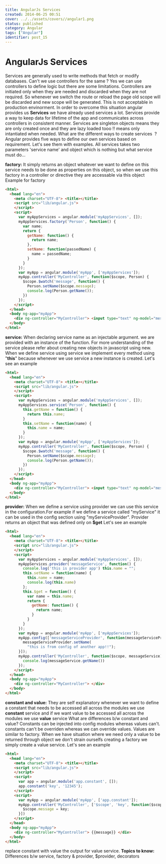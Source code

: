 ```yaml
---
title: AngularJs Services
created: 2014-06-25 00:51
cover: ../../assets/covers//angular1.png
status: published
category: Angular
tags: ["Angular"]
identifier: post_15
---
```

# AngularJs Services

Services are generally used to write methods that fetch or modify databases. Can't we use controllers for the same ? Yes we can use controllers to define logic but there are some limitations. Controllers are initiated only when they are needed and discarded when they are not required. So whenever we switch the route or reload the page old scope will be discarded and new scope will be generated. This is not acceptable in production envinorment. In order to overcome this situation angular provides us **Services** we have already used services a lot. Services provide a way to keep data for lifetime of the app and communicates across controllers in consistent manner. Services are singleton objects means they are only created once and they are lazy loaded tooo !! means only intantiated when needed. What are the different ways to create services  ? Angular provides five ways to define our own services based on requirement. Let's see them with examples. All services takes two parameters 'service name' and object which is nothing but what service must do...

**factory:** It simply returns an object whatever we want to define on this service needs to be done as properties on this object, so when we use this factory in a controller or directive they are accessable via this object Example for factory

```html
<html>
  <head lang="en">
    <meta charset="UTF-8"> <title></title>
    <script src="lib/angular.js">
    </script>
    <script>
      var myAppServices = angular.module('myAppServices', []);
      myAppServices.factory('Person', function() {
        var name;
        return {
          getName: function() {
            return name;
          },
          setName: function(passedName) {
            name = passedName;
          }
        }
      });
      var myApp = angular.module('myApp', ['myAppServices']);
      myApp.controller('MyController', function($scope, Person) {
        $scope.$watch('message', function() {
          Person.setName($scope.message);
          console.log(Person.getName());
        })
      });
    </script>
  </head>
  <body ng-app="myApp">
    <div ng-controller="MyController"> <input type="text" ng-model="message" /> </div>
  </body>
</html>
```

**service:** When declaring service name as an injectable argument. we are provided with an instance of the function. For more understanding of the service please refer about creating new objects in javascript using new. When we define service using service we implement every method using "**this**" because whenever we use service a new instance is created. Let's see an example

```html
<html>
  <head lang="en">
    <meta charset="UTF-8"> <title></title>
    <script src="lib/angular.js">
    </script>
    <script>
      var myAppServices = angular.module('myAppServices', []);
      myAppServices.service('Person', function() {
        this.getName = function() {
          return this.name;
        }
        this.setName = function(name) {
          this.name = name;
        }
      });
      var myApp = angular.module('myApp', ['myAppServices']);
      myApp.controller('MyController', function($scope, Person) {
        $scope.$watch('message', function() {
          Person.setName($scope.message);
          console.log(Person.getName());
        })
      });
    </script>
  </head>
  <body ng-app="myApp">
    <div ng-controller="MyController"> <input type="text" ng-model="message" /> </div>
  </body>
</html>
```

**provider:** When we define a service using provider we can use this service in the configuration.For example if we define a service called "myService" it can be used in the config section using "myServiceProvider". Provider returns an object that was defined only on __$get__ Let's see an example

```html
<html>
  <head lang="en">
    <meta charset="UTF-8"> <title></title>
    <script src="lib/angular.js">
    </script>
    <script>
      var myAppServices = angular.module('myAppServices', []);
      myAppServices.provider('messageService', function() {
        console.log('this is provider app') this.name = "";
        this.setName = function(name) {
          this.name = name;
          console.log(this.name)
        };
        this.$get = function() {
          var name = this.name;
          return {
            getName: function() {
              return name;
            }
          }
        }
      });
      var myApp = angular.module('myApp', ['myAppServices']);
      myApp.config(['messageServiceProvider', function(messageServiceProvider) {
        messageServiceProvider.setName(
          "this is from config of another app!!");
      }]);
      myApp.controller('MyController', function($scope, messageService) {
        console.log(messageService.getName())
      });
    </script>
  </head>
  <body ng-app="myApp">
    <div ng-controller="MyController"> </div>
  </body>
</html>
```

**constant and value:** They are self explanatory whenever we want to define a constant that needs to be accessed all across the modules we use **constant** service and if we want value to be accessed all across the modules we use **value** service What are differences b/w constant and value? Constants can be injected into config modules whereas values can't. constants can't be overriden whereas we can override values. Values are similar to factory. When we have situation where we need only a value to be returned through object we don't strain ourselfs creating a factory we simply create a value service. Let's see an example

```html
<html>
  <head lang="en">
    <meta charset="UTF-8"> <title></title>
    <script src="lib/angular.js">
    </script>
    <script>
      var app = angular.module('app.constant', []);
      app.constant('key', '12345');
    </script>
    <script>
      var myApp = angular.module('myApp', ['app.constant']);
      myApp.controller('MyController', ['$scope', 'key', function($scope, key) {
        $scope.message = key;
      }])
    </script>
  </head>
  <body ng-app="myApp">
    <div ng-controller="MyController"> {{message}} </div>
  </body>
</html>
```

replace constant with value the output for value service.
**Topics to know:** Differences b/w service, factory & provider, $provider, decorators
